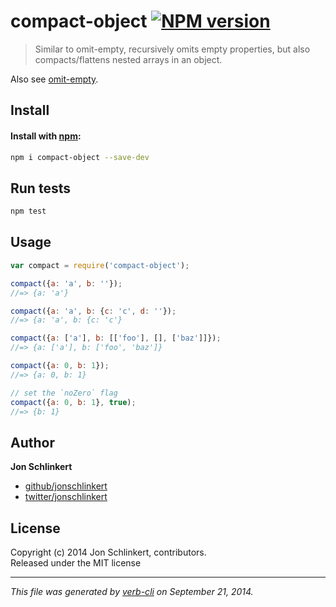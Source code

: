 # compact-object [![NPM version](https://badge.fury.io/js/compact-object.svg)](http://badge.fury.io/js/compact-object)


> Similar to omit-empty, recursively omits empty properties, but also compacts/flattens nested arrays in an object.

Also see [omit-empty](https://github.com/jonschlinkert/omit-empty).

## Install
#### Install with [npm](npmjs.org):

```bash
npm i compact-object --save-dev
```

## Run tests

```bash
npm test
```

## Usage

```js
var compact = require('compact-object');

compact({a: 'a', b: ''});
//=> {a: 'a'}

compact({a: 'a', b: {c: 'c', d: ''});
//=> {a: 'a', b: {c: 'c'}

compact({a: ['a'], b: [['foo'], [], ['baz']]});
//=> {a: ['a'], b: ['foo', 'baz']}

compact({a: 0, b: 1});
//=> {a: 0, b: 1}

// set the `noZero` flag
compact({a: 0, b: 1}, true);
//=> {b: 1}
```

## Author

**Jon Schlinkert**
 
+ [github/jonschlinkert](https://github.com/jonschlinkert)
+ [twitter/jonschlinkert](http://twitter.com/jonschlinkert) 

## License
Copyright (c) 2014 Jon Schlinkert, contributors.  
Released under the MIT license

***

_This file was generated by [verb-cli](https://github.com/assemble/verb-cli) on September 21, 2014._